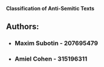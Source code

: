 **Classification of Anti-Semitic Texts**

## **Authors:**                    
*   ### Maxim Subotin - 207695479
*   ### Amiel Cohen - 315196311